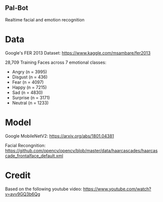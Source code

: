 ## Pal-Bot
 Realtime facial and emotion recognition

# Data 

Google's FER 2013 Dataset:
https://www.kaggle.com/msambare/fer2013

28,709 Training Faces across 7 emotional classes:
- Angry (n = 3995)
- Disgust (n = 436)
- Fear (n = 4097)
- Happy (n = 7215)
- Sad (n = 4830)
- Surprise (n = 3171)
- Neutral (n = 1233)

# Model

Google MobileNetV2:
https://arxiv.org/abs/1801.04381

Facial Recongnition:
https://github.com/opencv/opencv/blob/master/data/haarcascades/haarcascade_frontalface_default.xml


# Credit
Based on the following youtube video:
https://www.youtube.com/watch?v=avv9GQ3b6Qg


